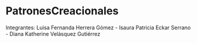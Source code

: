 # PatronesCreacionales
Integrantes:
Luisa Fernanda Herrera Gómez  -
Isaura Patricia Eckar Serrano  -
Diana Katherine Velásquez Gutiérrez  
